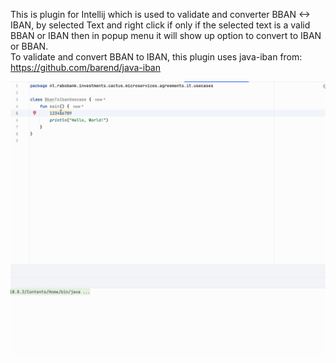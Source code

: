 This is plugin for Intellij which is used to validate and converter BBAN <-> IBAN, by selected Text and right click if only if the selected text is a valid BBAN or IBAN then in popup menu it will show up option to convert to IBAN or BBAN.
<br/>To validate and convert BBAN to IBAN, this plugin uses java-iban from:<br/>
https://github.com/barend/java-iban
<br/>

![Alt Text](https://github.com/ducloidao/BBAN2IBAN/blob/main/src/main/resources/demo.gif)
